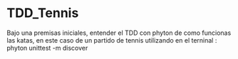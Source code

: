 # TDD_Tennis
Bajo una premisas iniciales, entender el TDD con phyton de como funcionas las katas, en este caso de un partido de tennis
utilizando en el terninal : phyton unittest -m discover

